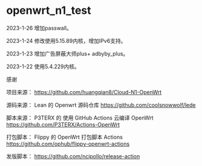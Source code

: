 # openwrt_n1_test

2023-1-26 增加passwall。

2023-1-24 修改使用5.15.89内核，增加IPv6支持。

2023-1-23 增加广告屏蔽大师plus+ adbyby_plus。

2023-1-22 使用5.4.229内核。

感谢 

项目来源： https://github.com/huangqian8/Cloud-N1-OpenWrt

源码来源： Lean 的 Openwrt 源码仓库 https://github.com/coolsnowwolf/lede

脚本来源： P3TERX 的 使用 GitHub Actions 云编译 OpenWrt https://github.com/P3TERX/Actions-OpenWrt

打包脚本： Flippy 的 OpenWrt 打包脚本 Actions https://github.com/ophub/flippy-openwrt-actions

发版脚本： https://github.com/ncipollo/release-action
